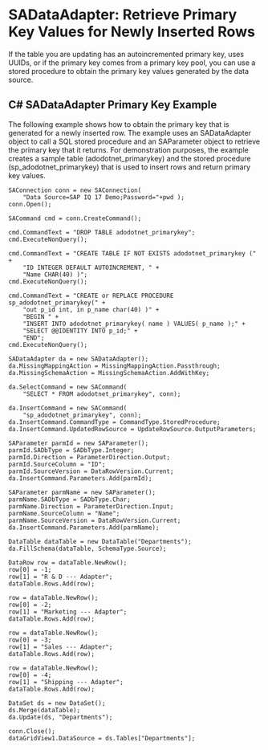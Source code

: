 <!-- loio3bd78cdd6c5f101482e59cbdfafb9189 -->

# SADataAdapter: Retrieve Primary Key Values for Newly Inserted Rows

If the table you are updating has an autoincremented primary key, uses UUIDs, or if the primary key comes from a primary key pool, you can use a stored procedure to obtain the primary key values generated by the data source.



## C\# SADataAdapter Primary Key Example

The following example shows how to obtain the primary key that is generated for a newly inserted row. The example uses an SADataAdapter object to call a SQL stored procedure and an SAParameter object to retrieve the primary key that it returns. For demonstration purposes, the example creates a sample table \(adodotnet\_primarykey\) and the stored procedure \(sp\_adodotnet\_primarykey\) that is used to insert rows and return primary key values.

```
SAConnection conn = new SAConnection( 
    "Data Source=SAP IQ 17 Demo;Password="+pwd );
conn.Open();

SACommand cmd = conn.CreateCommand();

cmd.CommandText = "DROP TABLE adodotnet_primarykey";
cmd.ExecuteNonQuery();

cmd.CommandText = "CREATE TABLE IF NOT EXISTS adodotnet_primarykey (" +
    "ID INTEGER DEFAULT AUTOINCREMENT, " +
    "Name CHAR(40) )";
cmd.ExecuteNonQuery();

cmd.CommandText = "CREATE or REPLACE PROCEDURE sp_adodotnet_primarykey(" +
    "out p_id int, in p_name char(40) )" +
    "BEGIN " +
    "INSERT INTO adodotnet_primarykey( name ) VALUES( p_name );" +
    "SELECT @@IDENTITY INTO p_id;" +
    "END";
cmd.ExecuteNonQuery();

SADataAdapter da = new SADataAdapter();
da.MissingMappingAction = MissingMappingAction.Passthrough;
da.MissingSchemaAction = MissingSchemaAction.AddWithKey;

da.SelectCommand = new SACommand(
    "SELECT * FROM adodotnet_primarykey", conn);

da.InsertCommand = new SACommand(
    "sp_adodotnet_primarykey", conn);
da.InsertCommand.CommandType = CommandType.StoredProcedure;
da.InsertCommand.UpdatedRowSource = UpdateRowSource.OutputParameters;

SAParameter parmId = new SAParameter();
parmId.SADbType = SADbType.Integer;
parmId.Direction = ParameterDirection.Output;
parmId.SourceColumn = "ID";
parmId.SourceVersion = DataRowVersion.Current;
da.InsertCommand.Parameters.Add(parmId);

SAParameter parmName = new SAParameter();
parmName.SADbType = SADbType.Char;
parmName.Direction = ParameterDirection.Input;
parmName.SourceColumn = "Name";
parmName.SourceVersion = DataRowVersion.Current;
da.InsertCommand.Parameters.Add(parmName);

DataTable dataTable = new DataTable("Departments");
da.FillSchema(dataTable, SchemaType.Source);

DataRow row = dataTable.NewRow();
row[0] = -1;
row[1] = "R & D --- Adapter";
dataTable.Rows.Add(row);

row = dataTable.NewRow();
row[0] = -2;
row[1] = "Marketing --- Adapter";
dataTable.Rows.Add(row);

row = dataTable.NewRow();
row[0] = -3;
row[1] = "Sales --- Adapter";
dataTable.Rows.Add(row);

row = dataTable.NewRow();
row[0] = -4;
row[1] = "Shipping --- Adapter";
dataTable.Rows.Add(row);

DataSet ds = new DataSet();
ds.Merge(dataTable);
da.Update(ds, "Departments");

conn.Close();
dataGridView1.DataSource = ds.Tables["Departments"];
```

